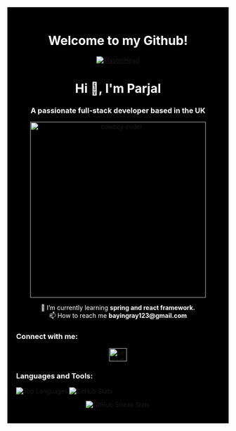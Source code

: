<div style="background-color: black; padding: 20px;">
  <h1 align="center" style="color: white;">Welcome to my Github!</h1>
  <p align="center">
    <a href="https://scrimba.com/articles/content/images/size/w600/2023/01/How-long-does-it-take-to-learn-React_.png">
      <img src="https://scrimba.com/articles/content/images/size/w600/2023/01/How-long-does-it-take-to-learn-React_.png" alt="MasterHead" style="max-width: 100%; height: auto;">
    </a>
  </p>

  <h1 align="center" style="color: white;">Hi 👋, I'm Parjal</h1>
  <h3 align="center" style="color: white;">A passionate full-stack developer based in the UK</h3>
  <p align="center">
    <img src="https://media.giphy.com/media/nGMnDqebzDcfm/giphy.gif" alt="cowboy coder" width="400">
  </p>

  <p align="center" style="color: white;">
    🌱 I’m currently learning <strong>spring and react framework.</strong>
    <br>
    📫 How to reach me <strong>bayingray123@gmail.com</strong>
  </p>

  <h3 style="color: white;">Connect with me:</h3>
  <p align="center">
    <a href="https://linkedin.com/in/https://www.linkedin.com/in/parjal-rai-3853b7164/" target="blank">
      <img align="center" src="https://raw.githubusercontent.com/rahuldkjain/github-profile-readme-generator/master/src/images/icons/Social/linked-in-alt.svg" alt="LinkedIn" height="30" width="40">
    </a>
  </p>

  <h3 style="color: white;">Languages and Tools:</h3>
  <p align="center">
    <!-- Add your icons here -->
  </p>

  <p align="left">
    <img align="left" src="https://github-readme-stats.vercel.app/api/top-langs?username=pockche123&show_icons=true&locale=en&layout=compact" alt="Top Languages">
    <img align="center" src="https://github-readme-stats.vercel.app/api?username=pockche123&show_icons=true&locale=en" alt="GitHub Stats">
  </p>

  <p align="center">
    <img align="center" src="https://github-readme-streak-stats.herokuapp.com/?user=pockche123&" alt="GitHub Streak Stats">
  </p>
</div>



